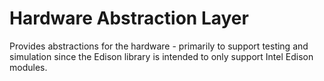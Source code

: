 # Hardware Abstraction Layer

Provides abstractions for the hardware - primarily to support testing and
simulation since the Edison library is intended to only support Intel Edison
modules.
